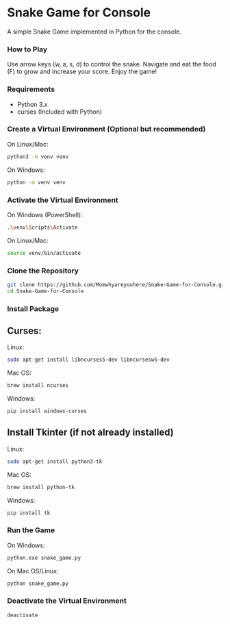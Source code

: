 # Snake Game for Console

A simple Snake Game implemented in Python for the console.

### How to Play
Use arrow keys (w, a, s, d) to control the snake.
Navigate and eat the food (F) to grow and increase your score.
Enjoy the game!

### Requirements

- Python 3.x
- curses (Included with Python)

### Create a Virtual Environment (Optional but recommended)
On Linux/Mac:
```bash
python3 -m venv venv
```
On Windows:
```bash
python -m venv venv
```

### Activate the Virtual Environment
On Windows (PowerShell):
```bash
.\venv\Scripts\Activate
```

On Linux/Mac:
```bash
source venv/bin/activate
```


### Clone the Repository

```bash
git clone https://github.com/Momwhyareyouhere/Snake-Game-for-Console.git
cd Snake-Game-for-Console
```

### Install Package

## Curses:

Linux:
```bash
sudo apt-get install libncurses5-dev libncursesw5-dev
```
Mac OS:
```bash
brew install ncurses
```
Windows:
```bash
pip install windows-curses
```

## Install Tkinter (if not already installed)

Linux:
```bash
sudo apt-get install python3-tk
```
Mac OS:
```bash
brew install python-tk
```

Windows:
```bash
pip install tk
```


### Run the Game
On Windows:
```bash
python.exe snake_game.py
```

On Mac OS/Linux:
```bash
python snake_game.py
```

### Deactivate the Virtual Environment
```bash
deactivate
```

